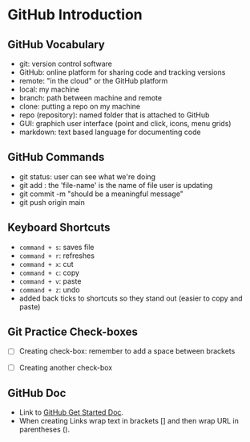 # GitHub Introduction

## GitHub Vocabulary
- git: version control software
- GitHub: online platform for sharing code and tracking versions
- remote: "in the cloud" or the GitHub platform
- local: my machine
- branch: path between machine and remote
- clone: putting a repo on my machine
- repo (repository): named folder that is attached to GitHub
- GUI: graphich user interface (point and click, icons, menu grids)     
- markdown: text based language for documenting code

## GitHub Commands
- git status: user can see what we're doing
- git add <file-name> : the 'file-name' is the name of file user is updating
- git commit -m "should be a meaningful message"
- git push origin main

## Keyboard Shortcuts
- `command + s`: saves file
- `command + r`: refreshes
- `command + x`: cut
- `command + c`: copy
- `command + v`: paste
- `command + z`: undo
- added back ticks to shortcuts so they stand out (easier to copy and paste)

## Git Practice Check-boxes
- [ ] Creating check-box: remember to add a space between brackets
- [ ] Creating another check-box


## GitHub Doc
- Link to [GitHub Get Started Doc](https://docs.github.com/en/get-started).
- When creating Links wrap text in brackets [] and then wrap URL in parentheses ().

